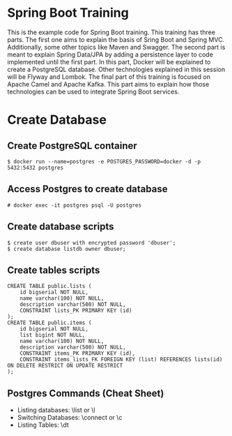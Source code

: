 # Spring Boot Training
This is the example code for Spring Boot training. This training has three parts.
The first one aims to explain the basis of Sring Boot and Spring MVC. Additionally, some other topics like Maven and Swagger.
The second part is meant to explain Spring Data/JPA by adding a persistence layer to code implemented until the first part. In this part, Docker will be explained to create a PostgreSQL database. Other technologies explained in this session will be Flyway and Lombok.
The final part of this training is focused on Apache Camel and Apache Kafka. This part aims to explain how those technologies can be used to integrate Spring Boot services.


# Create Database

## Create PostgreSQL container
```
$ docker run --name=postgres -e POSTGRES_PASSWORD=docker -d -p 5432:5432 postgres
```

## Access Postgres to create database
```
# docker exec -it postgres psql -U postgres
```

## Create database scripts
```
$ create user dbuser with encrypted password 'dbuser';
$ create database listdb owner dbuser;
```

## Create tables scripts
```
CREATE TABLE public.lists (
	id bigserial NOT NULL,
	name varchar(100) NOT NULL,
	description varchar(500) NOT NULL,
	CONSTRAINT lists_PK PRIMARY KEY (id)
);
CREATE TABLE public.items (
	id bigserial NOT NULL,
	list bigint NOT NULL,
	name varchar(100) NOT NULL,
	description varchar(500) NOT NULL,
	CONSTRAINT items_PK PRIMARY KEY (id),
	CONSTRAINT items_lists_FK FOREIGN KEY (list) REFERENCES lists(id) ON DELETE RESTRICT ON UPDATE RESTRICT
);
```
## Postgres Commands (Cheat Sheet)
* Listing databases: \list or \l
* Switching Databases: \connect or \c
* Listing Tables: \dt
